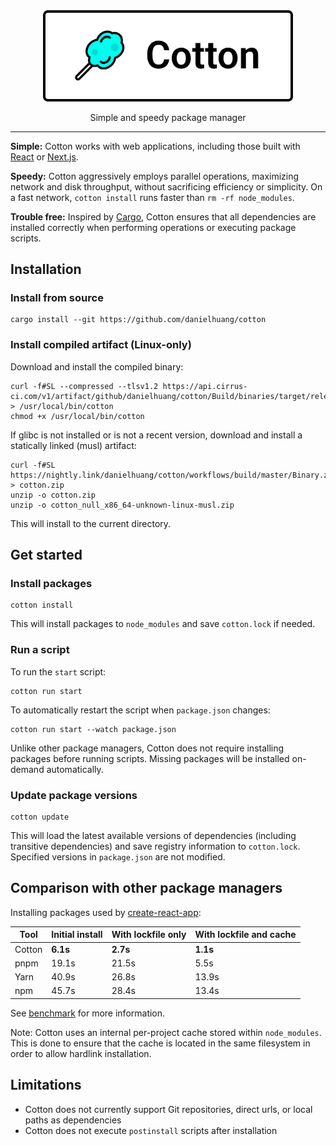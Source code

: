 <div align="center">
	<img width="400" src="logo.svg">
</div>

<p align="center">
  Simple and speedy package manager
</p>

---

**Simple:** Cotton works with web applications, including those built with [React](https://reactjs.org/) or [Next.js](https://nextjs.org/).

**Speedy:** Cotton aggressively employs parallel operations, maximizing network and disk throughput, without sacrificing efficiency or simplicity. On a fast network, `cotton install` runs faster than `rm -rf node_modules`.

**Trouble free:** Inspired by [Cargo](https://crates.io/), Cotton ensures that all dependencies are installed correctly when performing operations or executing package scripts.

## Installation

### Install from source

```
cargo install --git https://github.com/danielhuang/cotton
```

### Install compiled artifact (Linux-only)

Download and install the compiled binary:

```
curl -f#SL --compressed --tlsv1.2 https://api.cirrus-ci.com/v1/artifact/github/danielhuang/cotton/Build/binaries/target/release/cotton > /usr/local/bin/cotton
chmod +x /usr/local/bin/cotton
```

If glibc is not installed or is not a recent version, download and install a statically linked (musl) artifact:

```
curl -f#SL https://nightly.link/danielhuang/cotton/workflows/build/master/Binary.zip > cotton.zip
unzip -o cotton.zip
unzip -o cotton_null_x86_64-unknown-linux-musl.zip
```

This will install to the current directory.

## Get started

### Install packages

```
cotton install
```

This will install packages to `node_modules` and save `cotton.lock` if needed.

### Run a script

To run the `start` script:

```
cotton run start
```

To automatically restart the script when `package.json` changes:

```
cotton run start --watch package.json
```

Unlike other package managers, Cotton does not require installing packages before running scripts. Missing packages will be installed on-demand automatically.

### Update package versions

```
cotton update
```

This will load the latest available versions of dependencies (including transitive dependencies) and save registry information to `cotton.lock`. Specified versions in `package.json` are not modified.

## Comparison with other package managers

Installing packages used by [create-react-app](https://create-react-app.dev/):

| Tool | Initial install | With lockfile only | With lockfile and cache |
| --- | --- | --- | --- |
| Cotton | **6.1s** | **2.7s** | **1.1s** |
| pnpm | 19.1s | 21.5s | 5.5s |
| Yarn | 40.9s | 26.8s | 13.9s |
| npm | 45.7s | 28.4s | 13.4s |

See [benchmark](benchmark.md) for more information.

Note: Cotton uses an internal per-project cache stored within `node_modules`. This is done to ensure that the cache is located in the same filesystem in order to allow hardlink installation.

## Limitations

* Cotton does not currently support Git repositories, direct urls, or local paths as dependencies
* Cotton does not execute `postinstall` scripts after installation